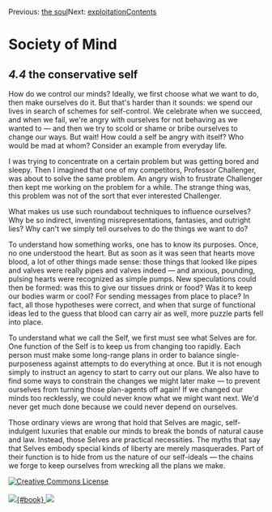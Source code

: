 <div class="chapnav">

<span class="prev">Previous: [the soul](./som-4.3.html)</span><span
class="next">Next: [exploitation](./som-4.5.html)</span><span
class="contents">[Contents](index.html)</span>
<div class="titlebar">

Society of Mind
===============

</div>

</div>

*4.4* the conservative self
---------------------------

How do we control our minds? Ideally, we first choose what we want to
do, then make ourselves do it. But that's harder than it sounds: we
spend our lives in search of schemes for self-control. We celebrate when
we succeed, and when we fail, we're angry with ourselves for not
behaving as we wanted to — and then we try to scold or shame or bribe
ourselves to change our ways. But wait! How could a self be angry with
itself? Who would be mad at whom? Consider an example from everyday
life.

I was trying to concentrate on a certain problem but was getting bored
and sleepy. Then I imagined that one of my competitors, Professor
Challenger, was about to solve the same problem. An angry wish to
frustrate Challenger then kept me working on the problem for a while.
The strange thing was, this problem was not of the sort that ever
interested Challenger.

What makes us use such roundabout techniques to influence ourselves? Why
be so indirect, inventing misrepresentations, fantasies, and outright
lies? Why can't we simply tell ourselves to do the things we want to do?

To understand how something works, one has to know its purposes. Once,
no one understood the heart. But as soon as it was seen that hearts move
blood, a lot of other things made sense: those things that looked like
pipes and valves were really pipes and valves indeed — and anxious,
pounding, pulsing hearts were recognized as simple pumps. New
speculations could then be formed: was this to give our tissues drink or
food? Was it to keep our bodies warm or cool? For sending messages from
place to place? In fact, all those hypotheses were correct, and when
that surge of functional ideas led to the guess that blood can carry air
as well, more puzzle parts fell into place.

To understand what we call the Self, we first must see what Selves are
for. One function of the Self is to keep us from changing too rapidly.
Each person must make some long-range plans in order to balance
single-purposeness against attempts to do everything at once. But it is
not enough simply to instruct an agency to start to carry out our plans.
We also have to find some ways to constrain the changes we might later
make — to prevent ourselves from turning those plan-agents off again! If
we changed our minds too recklessly, we could never know what we might
want next. We'd never get much done because we could never depend on
ourselves.

Those ordinary views are wrong that hold that Selves are magic,
self-indulgent luxuries that enable our minds to break the bonds of
natural cause and law. Instead, those Selves are practical necessities.
The myths that say that Selves embody special kinds of liberty are
merely masquerades. Part of their function is to hide from us the nature
of our self-ideals — the chains we forge to keep ourselves from wrecking
all the plans we make.

<div class="footer">

[![Creative Commons
License](http://i.creativecommons.org/l/by-nc-sa/3.0/80x15.png)](http://creativecommons.org/licenses/by-nc-sa/3.0/deed.en_US)\
\
[![](./images/som_book.jpeg){#book}
![](./images/a_logo_17.gif)](http://www.amazon.com/gp/product/0671657135?ie=UTF8&camp=1789&creativeASIN=0671657135&linkCode=xm2&tag=marvinminsky)

</div>
